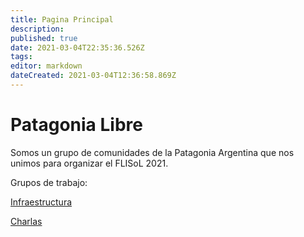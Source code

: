 ```yaml
---
title: Pagina Principal
description: 
published: true
date: 2021-03-04T22:35:36.526Z
tags: 
editor: markdown
dateCreated: 2021-03-04T12:36:58.869Z
---
```


# Patagonia Libre

Somos un grupo de comunidades de la Patagonia Argentina que nos unimos para organizar el FLISoL 2021.

Grupos de trabajo:

[Infraestructura](/flisol2021/infraestructura)

[Charlas](/flisol2021/charlas)